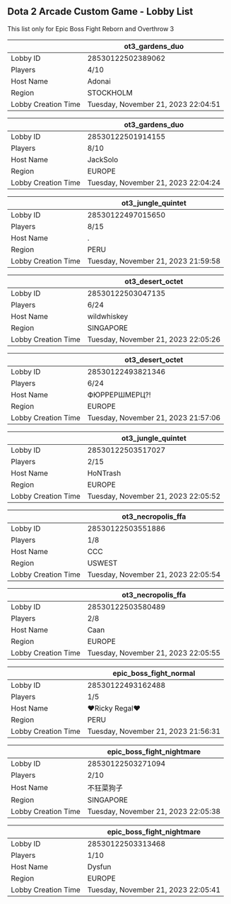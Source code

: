 ## Dota 2 Arcade Custom Game - Lobby List

This list only for Epic Boss Fight Reborn and Overthrow 3

|  | ot3_gardens_duo |
| ------ | ------ |
| Lobby ID | 28530122502389062 |
| Players | 4/10 |
| Host Name | Adonai |
| Region | STOCKHOLM |
| Lobby Creation Time | Tuesday, November 21, 2023 22:04:51 |


|  | ot3_gardens_duo |
| ------ | ------ |
| Lobby ID | 28530122501914155 |
| Players | 8/10 |
| Host Name | JackSolo |
| Region | EUROPE |
| Lobby Creation Time | Tuesday, November 21, 2023 22:04:24 |


|  | ot3_jungle_quintet |
| ------ | ------ |
| Lobby ID | 28530122497015650 |
| Players | 8/15 |
| Host Name | . |
| Region | PERU |
| Lobby Creation Time | Tuesday, November 21, 2023 21:59:58 |


|  | ot3_desert_octet |
| ------ | ------ |
| Lobby ID | 28530122503047135 |
| Players | 6/24 |
| Host Name | wildwhiskey |
| Region | SINGAPORE |
| Lobby Creation Time | Tuesday, November 21, 2023 22:05:26 |


|  | ot3_desert_octet |
| ------ | ------ |
| Lobby ID | 28530122493821346 |
| Players | 6/24 |
| Host Name | ФЮРРЕРШМЕРЦ?! |
| Region | EUROPE |
| Lobby Creation Time | Tuesday, November 21, 2023 21:57:06 |


|  | ot3_jungle_quintet |
| ------ | ------ |
| Lobby ID | 28530122503517027 |
| Players | 2/15 |
| Host Name | HoNTrash |
| Region | EUROPE |
| Lobby Creation Time | Tuesday, November 21, 2023 22:05:52 |


|  | ot3_necropolis_ffa |
| ------ | ------ |
| Lobby ID | 28530122503551886 |
| Players | 1/8 |
| Host Name | CCC |
| Region | USWEST |
| Lobby Creation Time | Tuesday, November 21, 2023 22:05:54 |


|  | ot3_necropolis_ffa |
| ------ | ------ |
| Lobby ID | 28530122503580489 |
| Players | 2/8 |
| Host Name | Caan |
| Region | EUROPE |
| Lobby Creation Time | Tuesday, November 21, 2023 22:05:55 |


|  | epic_boss_fight_normal |
| ------ | ------ |
| Lobby ID | 28530122493162488 |
| Players | 1/5 |
| Host Name | ♥Ricky Regal♥ |
| Region | PERU |
| Lobby Creation Time | Tuesday, November 21, 2023 21:56:31 |


|  | epic_boss_fight_nightmare |
| ------ | ------ |
| Lobby ID | 28530122503271094 |
| Players | 2/10 |
| Host Name | 不狂菜狗子 |
| Region | SINGAPORE |
| Lobby Creation Time | Tuesday, November 21, 2023 22:05:38 |


|  | epic_boss_fight_nightmare |
| ------ | ------ |
| Lobby ID | 28530122503313468 |
| Players | 1/10 |
| Host Name | Dysfun |
| Region | EUROPE |
| Lobby Creation Time | Tuesday, November 21, 2023 22:05:41 |


